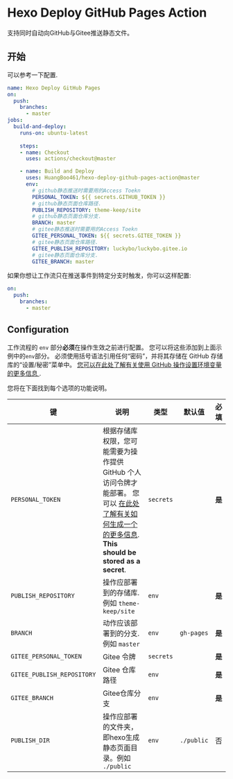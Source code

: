 # Hexo Deploy GitHub Pages Action

支持同时自动向GitHub与Gitee推送静态文件。

## 开始

可以参考一下配置.

```yml
name: Hexo Deploy GitHub Pages
on:
  push:
    branches:
      - master
jobs:
  build-and-deploy:
    runs-on: ubuntu-latest
    
    steps:
    - name: Checkout
      uses: actions/checkout@master

    - name: Build and Deploy
      uses: HuangBoo461/hexo-deploy-github-pages-action@master
      env:
        # github静态推送时需要用的Access Toekn
        PERSONAL_TOKEN: ${{ secrets.GITHUB_TOKEN }}
        # github静态页面仓库路径.
        PUBLISH_REPOSITORY: theme-keep/site
        # github静态页面仓库分支.
        BRANCH: master
        # gitee静态推送时需要用的Access Toekn
        GITEE_PERSONAL_TOKEN: ${{ secrets.GITEE_TOKEN }}
        # gitee静态页面仓库路径.
        GITEE_PUBLISH_REPOSITORY: luckybo/luckybo.gitee.io
        # gitee静态页面仓库分支.
        GITEE_BRANCH: master
```

如果你想让工作流只在推送事件到特定分支时触发，你可以这样配置: 

```yml
on:
  push:	
    branches:	
      - master
```

## Configuration

工作流程的 `env` 部分**必须**在操作生效之前进行配置。 您可以将这些添加到上面示例中的`env`部分。 必须使用括号语法引用任何“密码”，并将其存储在 GitHub 存储库的“设置/秘密”菜单中。 [您可以在此处了解有关使用 GitHub 操作设置环境变量的更多信息 ](https://help.github.com/en/articles/workflow-syntax-for-github-actions#jobsjob_idstepsenv).

您将在下面找到每个选项的功能说明。

| 键  | 说明 | 类型 | 默认值 | 必填 |
| ------------- | ------------- | ------------- | ------------- | ------------- |
| `PERSONAL_TOKEN`  | 根据存储库权限，您可能需要为操作提供 GitHub 个人访问令牌才能部署。 您可以 [在此处了解有关如何生成一个的更多信息](https://help.github.com/en/articles/creating-a-personal-access-token-for-the-command-line). **This should be stored as a secret**. | `secrets` |  | **是** |
| `PUBLISH_REPOSITORY`  | 操作应部署到的存储库. 例如 `theme-keep/site` | `env` |  | **是** |
| `BRANCH`  | 动作应该部署到的分支. 例如 `master` | `env` | `gh-pages` | **是** |
| `GITEE_PERSONAL_TOKEN` | Gitee 令牌 | `secrets` |  | **是** |
| `GITEE_PUBLISH_REPOSITORY` | Gitee 仓库路径 | `env` |  | **是** |
| `GITEE_BRANCH` | Gitee仓库分支 | `env` |  | **是** |
| `PUBLISH_DIR`  | 操作应部署的文件夹，即hexo生成静态页面目录。例如 `./public` | `env` | `./public` | 否 |

